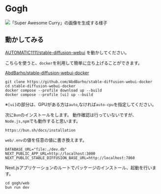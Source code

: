 # Gogh

![「Super Awesome Curry」の画像を生成する様子](./generate-awesome-curry.gif)

## 動かしてみる

[AUTOMATIC1111/stable-diffusion-webui](https://github.com/AUTOMATIC1111/stable-diffusion-webui) を動かしてください。

こちらを使うと、`docker`を利用して簡単に立ち上げることができます。

[AbdBarho/stable-diffusion-webui-docker](https://github.com/AbdBarho/stable-diffusion-webui-docker)

```shell
git clone https://github.com/AbdBarho/stable-diffusion-webui-docker
cd stable-diffusion-webui-docker
docker compose --profile download up --build
docker compose --profile [ui] up --build
```

※`[ui]`の部分は、GPUがある方は`auto`,なければ`auto-cpu`を指定してください。

次に`Bun`のインストールをします。
動作確認は行っていないですが、`Node.js,npm`でも動作すると思います。

```
https://bun.sh/docs/installation
```

`web/.env`の値を任意の値に書き換えます。

```shell
DATABASE_URL="file:./dev.db"
NEXT_PUBLIC_APP_URL=http://localhost:3000
NEXT_PUBLIC_STABLE_DIFFUSION_BASE_URL=http://localhost:7860
```

Next.jsアプリケーションのルートでパッケージのインストール、起動を行います。

```shell
cd gogh/web
bun run dev
```
